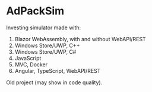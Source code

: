 # AdPackSim
Investing simulator made with:
1. Blazor WebAssembly, with and without WebAPI/REST
2. Windows Store/UWP, C++
3. Windows Store/UWP, C#
4. JavaScript
5. MVC, Docker
6. Angular, TypeScript, WebAPI/REST

Old project (may show in code quality).
